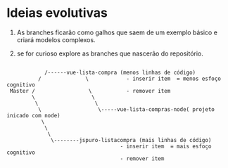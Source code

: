 # Ideias evolutivas

1. As branches ficarão como galhos que saem de um exemplo básico e criará modelos complexos.

2. se for curioso explore as branches que nascerão do repositório.

```

            /------vue-lista-compra (menos linhas de código)
          /              \            - inserir item  = menos esfoço cognitivo
 Master /                 \           - remover item
        \                  \
         \                  \
          \                  \-----vue-lista-compras-node( projeto inicado com node)
           \
            \
             \
              \--------jspuro-listacompra (mais linhas de código)
                                    - inserir item  = mais esfoço cognitivo
                                    - remover item